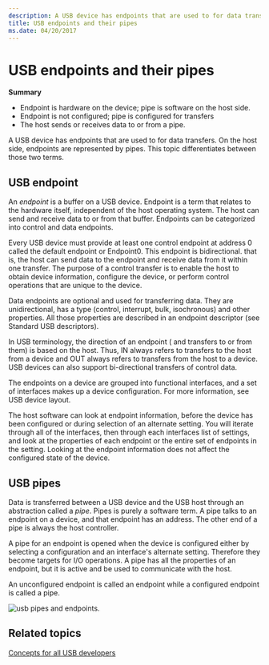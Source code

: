 ```yaml
---
description: A USB device has endpoints that are used to for data transfers.
title: USB endpoints and their pipes
ms.date: 04/20/2017
---
```


# USB endpoints and their pipes


**Summary**

-   Endpoint is hardware on the device; pipe is software on the host side.
-   Endpoint is not configured; pipe is configured for transfers
-   The host sends or receives data to or from a pipe.

A USB device has endpoints that are used to for data transfers. On the host side, endpoints are represented by pipes. This topic differentiates between those two terms.

## USB endpoint


An *endpoint* is a buffer on a USB device. Endpoint is a term that relates to the hardware itself, independent of the host operating system. The host can send and receive data to or from that buffer. Endpoints can be categorized into control and data endpoints.

Every USB device must provide at least one control endpoint at address 0 called the default endpoint or Endpoint0. This endpoint is bidirectional. that is, the host can send data to the endpoint and receive data from it within one transfer. The purpose of a control transfer is to enable the host to obtain device information, configure the device, or perform control operations that are unique to the device.

Data endpoints are optional and used for transferring data. They are unidirectional, has a type (control, interrupt, bulk, isochronous) and other properties. All those properties are described in an endpoint descriptor (see Standard USB descriptors).

In USB terminology, the direction of an endpoint ( and transfers to or from them) is based on the host. Thus, IN always refers to transfers to the host from a device and OUT always refers to transfers from the host to a device. USB devices can also support bi-directional transfers of control data.

The endpoints on a device are grouped into functional interfaces, and a set of interfaces makes up a device configuration. For more information, see USB device layout.

The host software can look at endpoint information, before the device has been configured or during selection of an alternate setting. You will iterate through all of the interfaces, then through each interfaces list of settings, and look at the properties of each endpoint or the entire set of endpoints in the setting. Looking at the endpoint information does not affect the configured state of the device.

## USB pipes


Data is transferred between a USB device and the USB host through an abstraction called a *pipe*. Pipes is purely a software term. A pipe talks to an endpoint on a device, and that endpoint has an address. The other end of a pipe is always the host controller.

A pipe for an endpoint is opened when the device is configured either by selecting a configuration and an interface's alternate setting. Therefore they become targets for I/O operations. A pipe has all the properties of an endpoint, but it is active and be used to communicate with the host.

An unconfigured endpoint is called an endpoint while a configured endpoint is called a pipe.

![usb pipes and endpoints.](images/endpoints.png)

## Related topics
[Concepts for all USB developers](usb-concepts-for-all-developers.md)  



